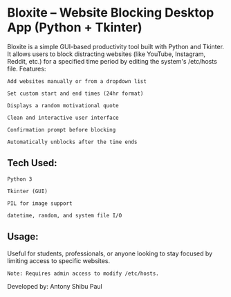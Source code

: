 # **Bloxite – Website Blocking Desktop App (Python + Tkinter)**

Bloxite is a simple GUI-based productivity tool built with Python and Tkinter. It allows users to block distracting websites (like YouTube, Instagram, Reddit, etc.) for a specified time period by editing the system's /etc/hosts file.
Features:

    Add websites manually or from a dropdown list

    Set custom start and end times (24hr format)

    Displays a random motivational quote

    Clean and interactive user interface

    Confirmation prompt before blocking

    Automatically unblocks after the time ends

## Tech Used:

    Python 3

    Tkinter (GUI)

    PIL for image support

    datetime, random, and system file I/O

## Usage:

Useful for students, professionals, or anyone looking to stay focused by limiting access to specific websites.

    Note: Requires admin access to modify /etc/hosts.

Developed by: Antony Shibu Paul

